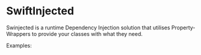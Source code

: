 # SwiftInjected

Swinjected is a runtime Dependency Injection solution that utilises Property-Wrappers to provide your classes with what they need.

Examples:


